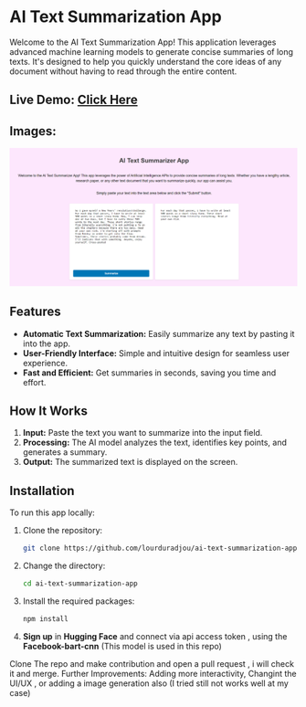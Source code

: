 # AI Text Summarization App

Welcome to the AI Text Summarization App! This application leverages advanced machine learning models to generate concise summaries of long texts. It's designed to help you quickly understand the core ideas of any document without having to read through the entire content.

## Live Demo: <a href="https://ai-text-summarizer-app-ten.vercel.app/" target="_blank">Click Here</a>

## Images:

![demo image for the AI summarization webapp](./img/demo1.png)


## Features

- **Automatic Text Summarization:** Easily summarize any text by pasting it into the app.
- **User-Friendly Interface:** Simple and intuitive design for seamless user experience.
- **Fast and Efficient:** Get summaries in seconds, saving you time and effort.

## How It Works

1. **Input:** Paste the text you want to summarize into the input field.
2. **Processing:** The AI model analyzes the text, identifies key points, and generates a summary.
3. **Output:** The summarized text is displayed on the screen.

## Installation


To run this app locally:

1. Clone the repository:
   ```bash
   git clone https://github.com/lourduradjou/ai-text-summarization-app.git

2. Change the directory:
   ```bash
   cd ai-text-summarization-app

3. Install the required packages:
   ```bash
   npm install

4. **Sign up** in **Hugging Face** and connect via api access token , using the **Facebook-bart-cnn** (This model is used in this repo)

Clone The repo and make contribution and open a pull request , i will check it and merge.
Further Improvements: Adding more interactivity, Changint the UI/UX , or adding a image generation also (I tried still not works well at my case)






